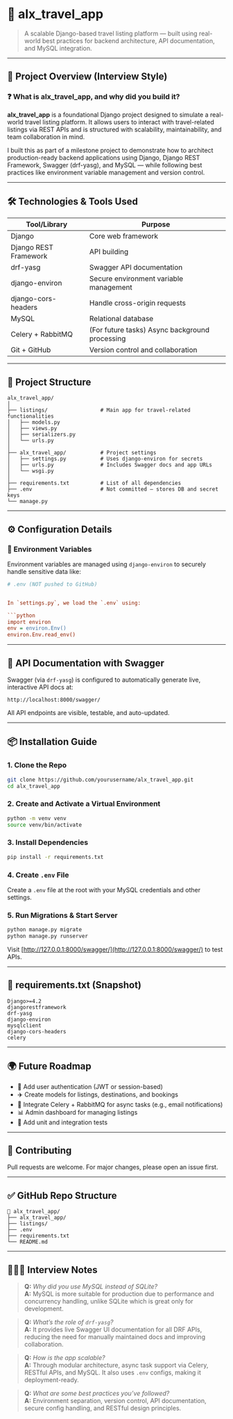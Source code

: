 
# 🧳 alx_travel_app

> A scalable Django-based travel listing platform — built using real-world best practices for backend architecture, API documentation, and MySQL integration.

---

## 💬 Project Overview (Interview Style)

### ❓ What is **alx_travel_app**, and why did you build it?

**alx_travel_app** is a foundational Django project designed to simulate a real-world travel listing platform. It allows users to interact with travel-related listings via REST APIs and is structured with scalability, maintainability, and team collaboration in mind.

I built this as part of a milestone project to demonstrate how to architect production-ready backend applications using Django, Django REST Framework, Swagger (drf-yasg), and MySQL — while following best practices like environment variable management and version control.

---

## 🛠️ Technologies & Tools Used

| Tool/Library           | Purpose |
|------------------------|---------|
| Django                 | Core web framework |
| Django REST Framework  | API building |
| drf-yasg               | Swagger API documentation |
| django-environ         | Secure environment variable management |
| django-cors-headers    | Handle cross-origin requests |
| MySQL                  | Relational database |
| Celery + RabbitMQ      | (For future tasks) Async background processing |
| Git + GitHub           | Version control and collaboration |

---

## 🧱 Project Structure

```
alx_travel_app/
│
├── listings/                 # Main app for travel-related functionalities
│   ├── models.py
│   ├── views.py
│   ├── serializers.py
│   └── urls.py
│
├── alx_travel_app/           # Project settings
│   ├── settings.py           # Uses django-environ for secrets
│   ├── urls.py               # Includes Swagger docs and app URLs
│   └── wsgi.py
│
├── requirements.txt          # List of all dependencies
├── .env                      # Not committed — stores DB and secret keys
└── manage.py
```

---

## ⚙️ Configuration Details

### 🔑 Environment Variables

Environment variables are managed using `django-environ` to securely handle sensitive data like:

```ini
# .env (NOT pushed to GitHub)


In `settings.py`, we load the `.env` using:

```python
import environ
env = environ.Env()
environ.Env.read_env()

```

---

## 🧪 API Documentation with Swagger

Swagger (via `drf-yasg`) is configured to automatically generate live, interactive API docs at:

```
http://localhost:8000/swagger/
```

All API endpoints are visible, testable, and auto-updated.

---

## 📦 Installation Guide

### 1. Clone the Repo

```bash
git clone https://github.com/yourusername/alx_travel_app.git
cd alx_travel_app
```

### 2. Create and Activate a Virtual Environment

```bash
python -m venv venv
source venv/bin/activate
```

### 3. Install Dependencies

```bash
pip install -r requirements.txt
```

### 4. Create `.env` File

Create a `.env` file at the root with your MySQL credentials and other settings.

### 5. Run Migrations & Start Server

```bash
python manage.py migrate
python manage.py runserver
```

Visit [http://127.0.0.1:8000/swagger/](http://127.0.0.1:8000/swagger/) to test APIs.

---

## 📜 requirements.txt (Snapshot)

```
Django>=4.2
djangorestframework
drf-yasg
django-environ
mysqlclient
django-cors-headers
celery
```

---

## 🌍 Future Roadmap

- 🔐 Add user authentication (JWT or session-based)
- ✈️ Create models for listings, destinations, and bookings
- 🔄 Integrate Celery + RabbitMQ for async tasks (e.g., email notifications)
- 📊 Admin dashboard for managing listings
- 🧪 Add unit and integration tests

---

## 🤝 Contributing

Pull requests are welcome. For major changes, please open an issue first.

---

## ✅ GitHub Repo Structure

```
📁 alx_travel_app/
├── alx_travel_app/
├── listings/
├── .env
├── requirements.txt
└── README.md
```

---

## 🙋🏽‍♂️ Interview Notes

> **Q:** *Why did you use MySQL instead of SQLite?*  
> **A:** MySQL is more suitable for production due to performance and concurrency handling, unlike SQLite which is great only for development.

> **Q:** *What’s the role of `drf-yasg`?*  
> **A:** It provides live Swagger UI documentation for all DRF APIs, reducing the need for manually maintained docs and improving collaboration.

> **Q:** *How is the app scalable?*  
> **A:** Through modular architecture, async task support via Celery, RESTful APIs, and MySQL. It also uses `.env` configs, making it deployment-ready.

> **Q:** *What are some best practices you’ve followed?*  
> **A:** Environment separation, version control, API documentation, secure config handling, and RESTful design principles.

